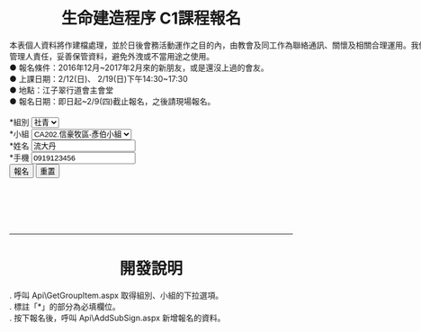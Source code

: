 <div style="text-align: center; margin: 5px;">
        <h1>生命建造程序 C1課程報名</h1>
    </div>
    <div style="text-align:left;width:100%;">
        <div style="width:800px;margin:0 auto;">
            本表個人資料將作建檔處理，並於日後會務活動運作之目的內，由教會及同工作為聯絡通訊、關懷及相關合理運用。我們會盡善良管理人責任，妥善保管資料，避免外洩或不當用途之使用。
            <br />
            ● 報名條件：2016年12月~2017年2月來的新朋友，或是還沒上過的會友。<br />
            ● 上課日期：2/12(日)、 2/19(日)下午14:30~17:30<br />
            ● 地點：江子翠行道會主會堂<br />
            ● 報名日期：即日起~2/9(四)截止報名，之後請現場報名。<br />
            <br />
        </div>
    </div>
    <div style="text-align:left;width:100%;">
        <div style="width:800px;margin:0 auto;">
            *組別&nbsp;<select id="Select1">
                <option>社青</option>
            </select>
            <br />
            *小組&nbsp;<select id="Select1">
                <option>CA202.信豪牧區-彥伯小組</option>
            </select>
            <br />
            *姓名&nbsp;<input id="Text1" type="text" value="流大丹" /><br />
            *手機&nbsp;<input id="Text1" type="text" value="0919123456" /><br />
            <a href="http://www.google.com"><input id="Button1" type="button" value="報名" /></a>
            <input id="Button1" type="button" value="重置" />
        </div>
    </div> 
    <br />
    <br />
    <br />
    <br />
    <br />
    <hr />
    <div style="text-align: center; margin: 5px;">
        <h1>開發說明</h1>
    </div>
    <div style="text-align:left;width:100%;">
        <div style="width:800px;margin:0 auto;">
            . 呼叫 Api\GetGroupItem.aspx 取得組別、小組的下拉選項。<br />
            . 標註「*」的部分為必填欄位。<br />
            . 按下報名後，呼叫 Api\AddSubSign.aspx 新增報名的資料。<br />
        </div>
    </div>